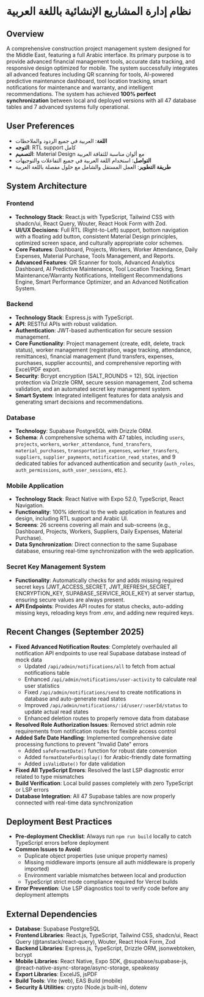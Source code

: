 # نظام إدارة المشاريع الإنشائية باللغة العربية

## Overview
A comprehensive construction project management system designed for the Middle East, featuring a full Arabic interface. Its primary purpose is to provide advanced financial management tools, accurate data tracking, and responsive design optimized for mobile. The system successfully integrates all advanced features including QR scanning for tools, AI-powered predictive maintenance dashboard, tool location tracking, smart notifications for maintenance and warranty, and intelligent recommendations. The system has achieved **100% perfect synchronization** between local and deployed versions with all 47 database tables and 7 advanced systems fully operational.

## User Preferences
- **اللغة**: العربية في جميع الردود والملاحظات
- **التوجه**: RTL support كامل
- **التصميم**: Material Design مع ألوان مناسبة للثقافة العربية
- **التواصل**: استخدام اللغة العربية في جميع التفاعلات والتوجيهات
- **طريقة التطوير**: العمل المستقل والشامل مع حلول مفصلة باللغة العربية

## System Architecture

### Frontend
- **Technology Stack**: React.js with TypeScript, Tailwind CSS with shadcn/ui, React Query, Wouter, React Hook Form with Zod.
- **UI/UX Decisions**: Full RTL (Right-to-Left) support, bottom navigation with a floating add button, consistent Material Design principles, optimized screen space, and culturally appropriate color schemes.
- **Core Features**: Dashboard, Projects, Workers, Worker Attendance, Daily Expenses, Material Purchase, Tools Management, and Reports.
- **Advanced Features**: QR Scanner for tools, Advanced Analytics Dashboard, AI Predictive Maintenance, Tool Location Tracking, Smart Maintenance/Warranty Notifications, Intelligent Recommendations Engine, Smart Performance Optimizer, and an Advanced Notification System.

### Backend
- **Technology Stack**: Express.js with TypeScript.
- **API**: RESTful APIs with robust validation.
- **Authentication**: JWT-based authentication for secure session management.
- **Core Functionality**: Project management (create, edit, delete, track status), worker management (registration, wage tracking, attendance, remittances), financial management (fund transfers, expenses, purchases, supplier accounts), and comprehensive reporting with Excel/PDF export.
- **Security**: Bcrypt encryption (SALT_ROUNDS = 12), SQL injection protection via Drizzle ORM, secure session management, Zod schema validation, and an automated secret key management system.
- **Smart System**: Integrated intelligent features for data analysis and generating smart decisions and recommendations.

### Database
- **Technology**: Supabase PostgreSQL with Drizzle ORM.
- **Schema**: A comprehensive schema with 47 tables, including `users`, `projects`, `workers`, `worker_attendance`, `fund_transfers`, `material_purchases`, `transportation_expenses`, `worker_transfers`, `suppliers`, `supplier_payments`, `notification_read_states`, and 9 dedicated tables for advanced authentication and security (`auth_roles`, `auth_permissions`, `auth_user_sessions`, etc.).

### Mobile Application
- **Technology Stack**: React Native with Expo 52.0, TypeScript, React Navigation.
- **Functionality**: 100% identical to the web application in features and design, including RTL support and Arabic UI.
- **Screens**: 26 screens covering all main and sub-screens (e.g., Dashboard, Projects, Workers, Suppliers, Daily Expenses, Material Purchase).
- **Data Synchronization**: Direct connection to the same Supabase database, ensuring real-time synchronization with the web application.

### Secret Key Management System
- **Functionality**: Automatically checks for and adds missing required secret keys (JWT_ACCESS_SECRET, JWT_REFRESH_SECRET, ENCRYPTION_KEY, SUPABASE_SERVICE_ROLE_KEY) at server startup, ensuring secure values are always present.
- **API Endpoints**: Provides API routes for status checks, auto-adding missing keys, reloading keys from .env, and adding new required keys.

## Recent Changes (September 2025)
- **Fixed Advanced Notification Routes**: Completely overhauled all notification API endpoints to use real Supabase database instead of mock data
  - Updated `/api/admin/notifications/all` to fetch from actual notifications table
  - Enhanced `/api/admin/notifications/user-activity` to calculate real user statistics
  - Fixed `/api/admin/notifications/send` to create notifications in database and auto-generate read states
  - Improved `/api/admin/notifications/:id/user/:userId/status` to update actual read states
  - Enhanced deletion routes to properly remove data from database
- **Resolved Role Authorization Issues**: Removed strict admin role requirements from notification routes for flexible access control
- **Added Safe Date Handling**: Implemented comprehensive date processing functions to prevent "Invalid Date" errors
  - Added `safeFormatDate()` function for robust date conversion
  - Added `formatDateForDisplay()` for Arabic-friendly date formatting  
  - Added `isValidDate()` for date validation
- **Fixed All TypeScript Errors**: Resolved the last LSP diagnostic error related to type mismatches
- **Build Verification**: Local build passes completely with zero TypeScript or LSP errors
- **Database Integration**: All 47 Supabase tables are now properly connected with real-time data synchronization

## Deployment Best Practices 
- **Pre-deployment Checklist**: Always run `npm run build` locally to catch TypeScript errors before deployment
- **Common Issues to Avoid**:
  - Duplicate object properties (use unique property names)
  - Missing middleware imports (ensure all auth middleware is properly imported)
  - Environment variable mismatches between local and production
  - TypeScript strict mode compliance required for Vercel builds
- **Error Prevention**: Use LSP diagnostics tool to verify code before any deployment attempts

## External Dependencies
- **Database**: Supabase PostgreSQL
- **Frontend Libraries**: React.js, TypeScript, Tailwind CSS, shadcn/ui, React Query (@tanstack/react-query), Wouter, React Hook Form, Zod
- **Backend Libraries**: Express.js, TypeScript, Drizzle ORM, jsonwebtoken, bcrypt
- **Mobile Libraries**: React Native, Expo SDK, @supabase/supabase-js, @react-native-async-storage/async-storage, speakeasy
- **Export Libraries**: ExcelJS, jsPDF
- **Build Tools**: Vite (web), EAS Build (mobile)
- **Security & Utilities**: crypto (Node.js built-in), dotenv
